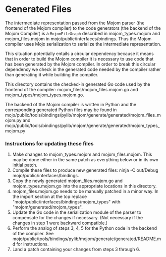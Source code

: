 Generated  Files
==================

The intermediate representation passed from the Mojom parser (the frontend
of the Mojom compiler) to the code generators (the backend of the Mojom
Compiler) is a `MojomFileGraph` described in  mojom_types.mojom and
mojom_files.mojom in mojo/public/interfaces/bindings. Thus the Mojom compiler
uses Mojo serialization to serialize the intermediate representation.

This situation potentially entails a circular dependency because it means that
in  order to build the Mojom compiler it is necessary to use code that has been
generated by the Mojom compiler. In order to break this circular dependency we
check in the generated code needed by the compiler rather than generating it
while building the compiler.

This directory contains the checked-in generated Go code used by the frontend
of the compiler:
mojom_files/mojom_files.mojom.go and
mojom_types/mojom_types.mojom.go.

The backend of the Mojom compiler is  written in Python and the corresponding
generated Python files may be found in
mojo/public/tools/bindings/pylib/mojom/generate/generated/mojom_files_mojom.py
and
mojo/public/tools/bindings/pylib/mojom/generate/generated/mojom_types_mojom.py

### Instructions for updating these files
1) Make changes to mojom_types.mojom and mojom_files.mojom. This may be done
either in the same patch as everything below or in its own initial patch.
2) Compile these files to produce new generated files:
ninja -C out/Debug mojo/public/interfaces/bindings.
3) Copy the newly generated mojom_files.mojom.go and mojom_types.mojom.go
into the appropriate locations in this directory.
4) mojom_files.mojom.go needs to be manually patched in a minor way. In the
import section at the top replace "mojo/public/interfaces/bindings/mojom_types"
with "mojom/generated/mojom_types".
5) Update the Go code in the serialization module of the parser to compensate
for the changes if necessary. (Not necessary if the changes in step 1 were
backward compatible.)
6) Perform the analog of steps 3, 4, 5 for the Python code in the backend of
the compiler. See
mojo/public/tools/bindings/pylib/mojom/generate/generated/README.md
for instructions.
7) Land a patch containing your changes from steps 3 through 6.

